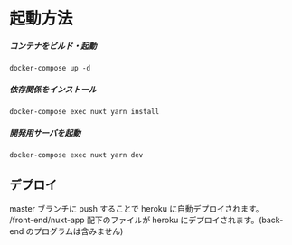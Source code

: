 # 起動方法

##### コンテナをビルド・起動

```
docker-compose up -d
```

##### 依存関係をインストール

```
docker-compose exec nuxt yarn install
```

##### 開発用サーバを起動

```
docker-compose exec nuxt yarn dev
```

## デプロイ

master ブランチに push することで heroku に自動デプロイされます。  
/front-end/nuxt-app 配下のファイルが heroku にデプロイされます。(back-end のプログラムは含みません)
